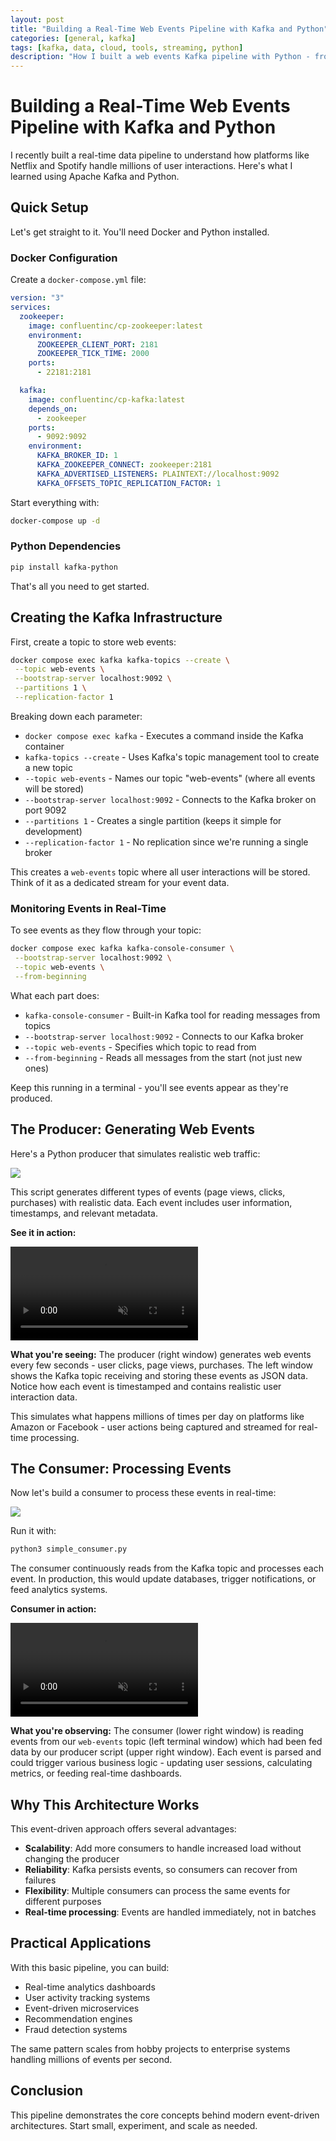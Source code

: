 ```yaml
---
layout: post
title: "Building a Real-Time Web Events Pipeline with Kafka and Python"
categories: [general, kafka]
tags: [kafka, data, cloud, tools, streaming, python]
description: "How I built a web events Kafka pipeline with Python - from setup to real-time processing"
---
```


# Building a Real-Time Web Events Pipeline with Kafka and Python

I recently built a real-time data pipeline to understand how platforms like Netflix and Spotify handle millions of user interactions. Here's what I learned using Apache Kafka and Python.

## Quick Setup

Let's get straight to it. You'll need Docker and Python installed.

### Docker Configuration

Create a `docker-compose.yml` file:

```yaml
version: "3"
services:
  zookeeper:
    image: confluentinc/cp-zookeeper:latest
    environment:
      ZOOKEEPER_CLIENT_PORT: 2181
      ZOOKEEPER_TICK_TIME: 2000
    ports:
      - 22181:2181

  kafka:
    image: confluentinc/cp-kafka:latest
    depends_on:
      - zookeeper
    ports:
      - 9092:9092
    environment:
      KAFKA_BROKER_ID: 1
      KAFKA_ZOOKEEPER_CONNECT: zookeeper:2181
      KAFKA_ADVERTISED_LISTENERS: PLAINTEXT://localhost:9092
      KAFKA_OFFSETS_TOPIC_REPLICATION_FACTOR: 1
```

Start everything with:

```bash
docker-compose up -d
```

### Python Dependencies

```bash
pip install kafka-python
```

That's all you need to get started.

## Creating the Kafka Infrastructure

First, create a topic to store web events:

```bash
docker compose exec kafka kafka-topics --create \
 --topic web-events \
 --bootstrap-server localhost:9092 \
 --partitions 1 \
 --replication-factor 1
```

Breaking down each parameter:

- `docker compose exec kafka` - Executes a command inside the Kafka container
- `kafka-topics --create` - Uses Kafka's topic management tool to create a new topic
- `--topic web-events` - Names our topic "web-events" (where all events will be stored)
- `--bootstrap-server localhost:9092` - Connects to the Kafka broker on port 9092
- `--partitions 1` - Creates a single partition (keeps it simple for development)
- `--replication-factor 1` - No replication since we're running a single broker

This creates a `web-events` topic where all user interactions will be stored. Think of it as a dedicated stream for your event data.

### Monitoring Events in Real-Time

To see events as they flow through your topic:

```bash
docker compose exec kafka kafka-console-consumer \
 --bootstrap-server localhost:9092 \
 --topic web-events \
 --from-beginning
```

What each part does:

- `kafka-console-consumer` - Built-in Kafka tool for reading messages from topics
- `--bootstrap-server localhost:9092` - Connects to our Kafka broker
- `--topic web-events` - Specifies which topic to read from
- `--from-beginning` - Reads all messages from the start (not just new ones)

Keep this running in a terminal - you'll see events appear as they're produced.

## The Producer: Generating Web Events

Here's a Python producer that simulates realistic web traffic:

<img src="/assets/media/27-06-web-events-pipeline/kafka-producer-code">

This script generates different types of events (page views, clicks, purchases) with realistic data. Each event includes user information, timestamps, and relevant metadata.

**See it in action:**

<div class="video-demo">
  <video autoplay loop muted playsinline>
    <source src="/assets/media/27-06-web-events-pipeline/kafka-producer-events-simulation.webm" type="video/webm">
    <source src="/assets/media/27-06-web-events-pipeline/kafka-producer-events-simulation.mp4" type="video/mp4">
    Your browser doesn't support video playback.
  </video>
</div>

**What you're seeing:** The producer (right window) generates web events every few seconds - user clicks, page views, purchases. The left window shows the Kafka topic receiving and storing these events as JSON data. Notice how each event is timestamped and contains realistic user interaction data.

This simulates what happens millions of times per day on platforms like Amazon or Facebook - user actions being captured and streamed for real-time processing.

## The Consumer: Processing Events

Now let's build a consumer to process these events in real-time:

<img src="/assets/media/27-06-web-events-pipeline/kafka-consumer-code.png">

Run it with:

```bash
python3 simple_consumer.py
```

The consumer continuously reads from the Kafka topic and processes each event. In production, this would update databases, trigger notifications, or feed analytics systems.

**Consumer in action:**

<div class="video-demo">
  <video autoplay loop muted playsinline>
    <source src="/assets/media/27-06-web-events-pipeline/kafka-consumer-events-simulation.webm" type="video/webm">
    <source src="/assets/media/27-06-web-events-pipeline/kafka-consumer-events-simulation.mp4" type="video/mp4">
    Your browser doesn't support video playback.
  </video>
</div>

**What you're observing:** The consumer (lower right window) is reading events from our `web-events` topic (left terminal window) which had been fed data by our producer script (upper right window). Each event is parsed and could trigger various business logic - updating user sessions, calculating metrics, or feeding real-time dashboards.

## Why This Architecture Works

This event-driven approach offers several advantages:

- **Scalability**: Add more consumers to handle increased load without changing the producer
- **Reliability**: Kafka persists events, so consumers can recover from failures
- **Flexibility**: Multiple consumers can process the same events for different purposes
- **Real-time processing**: Events are handled immediately, not in batches

## Practical Applications

With this basic pipeline, you can build:

- Real-time analytics dashboards
- User activity tracking systems
- Event-driven microservices
- Recommendation engines
- Fraud detection systems

The same pattern scales from hobby projects to enterprise systems handling millions of events per second.

## Conclusion

This pipeline demonstrates the core concepts behind modern event-driven architectures. Start small, experiment, and scale as needed.
